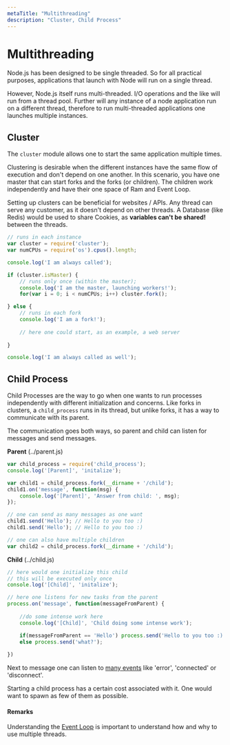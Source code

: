 ```yaml
---
metaTitle: "Multithreading"
description: "Cluster, Child Process"
---
```


# Multithreading


Node.js has been designed to be single threaded. So for all practical purposes, applications that launch with Node will run on a single thread.

However, Node.js itself runs multi-threaded. I/O operations and the like will run from a thread pool. Further will any instance of a node application run on a different thread, therefore to run multi-threaded applications one launches multiple instances.



## Cluster


The `cluster` module allows one to start the same application multiple times.

Clustering is desirable when the different instances have the same flow of execution and don't depend on one another. In this scenario, you have one master that can start forks and the forks (or children). The children work independently and have their one space of Ram and Event Loop.

Setting up clusters can be beneficial for websites / APIs. Any thread can serve any customer, as it doesn't depend on other threads. A Database (like Redis) would be used to share Cookies, as **variables can't be shared!** between the threads.

```js
// runs in each instance
var cluster = require('cluster');
var numCPUs = require('os').cpus().length;

console.log('I am always called');

if (cluster.isMaster) {
    // runs only once (within the master);
    console.log('I am the master, launching workers!');
    for(var i = 0; i < numCPUs; i++) cluster.fork();

} else {
    // runs in each fork
    console.log('I am a fork!');
  
    // here one could start, as an example, a web server
  
}

console.log('I am always called as well');

```



## Child Process


Child Processes are the way to go when one wants to run processes independently with different initialization and concerns. Like forks in clusters, a `child_process` runs in its thread, but unlike forks, it has a way to communicate with its parent.

The communication goes both ways, so parent and child can listen for messages and send messages.

**Parent** (../parent.js)

```js
var child_process = require('child_process');
console.log('[Parent]', 'initalize');

var child1 = child_process.fork(__dirname + '/child');
child1.on('message', function(msg) { 
    console.log('[Parent]', 'Answer from child: ', msg); 
});

// one can send as many messages as one want
child1.send('Hello'); // Hello to you too :)
child1.send('Hello'); // Hello to you too :)

// one can also have multiple children
var child2 = child_process.fork(__dirname + '/child');

```

**Child** (../child.js)

```js
// here would one initialize this child
// this will be executed only once
console.log('[Child]', 'initalize');

// here one listens for new tasks from the parent
process.on('message', function(messageFromParent) {
    
    //do some intense work here
    console.log('[Child]', 'Child doing some intense work');

    if(messageFromParent == 'Hello') process.send('Hello to you too :)');
    else process.send('what?');
    
})

```

Next to message one can listen to [many events](https://nodejs.org/api/child_process.html#child_process_class_childprocess) like 'error', 'connected' or 'disconnect'.

Starting a child process has a certain cost associated with it. One would want to spawn as few of them as possible.



#### Remarks


Understanding the [Event Loop](https://nodejs.org/en/docs/guides/event-loop-timers-and-nexttick/) is important to understand how and why to use multiple threads.

